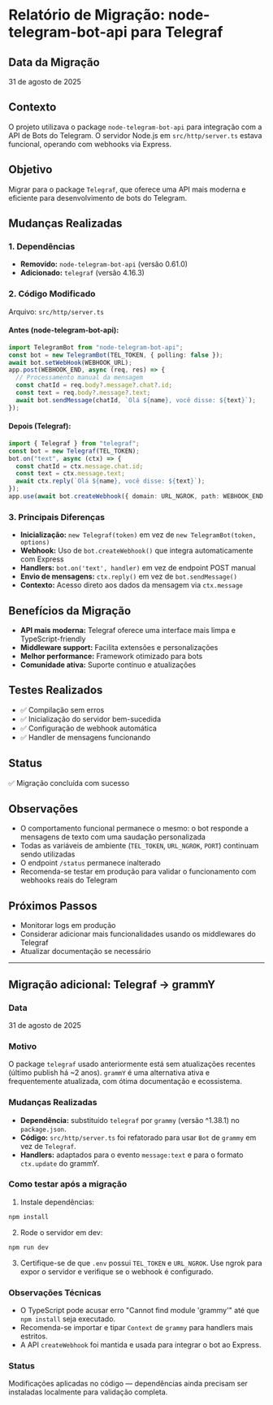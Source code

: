 # Relatório de Migração: node-telegram-bot-api para Telegraf

## Data da Migração

31 de agosto de 2025

## Contexto

O projeto utilizava o package `node-telegram-bot-api` para integração com a API de Bots do Telegram. O servidor Node.js em `src/http/server.ts` estava funcional, operando com webhooks via Express.

## Objetivo

Migrar para o package `Telegraf`, que oferece uma API mais moderna e eficiente para desenvolvimento de bots do Telegram.

## Mudanças Realizadas

### 1. Dependências

- **Removido:** `node-telegram-bot-api` (versão 0.61.0)
- **Adicionado:** `telegraf` (versão 4.16.3)

### 2. Código Modificado

Arquivo: `src/http/server.ts`

#### Antes (node-telegram-bot-api):

```typescript
import TelegramBot from "node-telegram-bot-api";
const bot = new TelegramBot(TEL_TOKEN, { polling: false });
await bot.setWebHook(WEBHOOK_URL);
app.post(WEBHOOK_END, async (req, res) => {
  // Processamento manual da mensagem
  const chatId = req.body?.message?.chat?.id;
  const text = req.body?.message?.text;
  await bot.sendMessage(chatId, `Olá ${name}, você disse: ${text}`);
});
```

#### Depois (Telegraf):

```typescript
import { Telegraf } from "telegraf";
const bot = new Telegraf(TEL_TOKEN);
bot.on("text", async (ctx) => {
  const chatId = ctx.message.chat.id;
  const text = ctx.message.text;
  await ctx.reply(`Olá ${name}, você disse: ${text}`);
});
app.use(await bot.createWebhook({ domain: URL_NGROK, path: WEBHOOK_END }));
```

### 3. Principais Diferenças

- **Inicialização:** `new Telegraf(token)` em vez de `new TelegramBot(token, options)`
- **Webhook:** Uso de `bot.createWebhook()` que integra automaticamente com Express
- **Handlers:** `bot.on('text', handler)` em vez de endpoint POST manual
- **Envio de mensagens:** `ctx.reply()` em vez de `bot.sendMessage()`
- **Contexto:** Acesso direto aos dados da mensagem via `ctx.message`

## Benefícios da Migração

- **API mais moderna:** Telegraf oferece uma interface mais limpa e TypeScript-friendly
- **Middleware support:** Facilita extensões e personalizações
- **Melhor performance:** Framework otimizado para bots
- **Comunidade ativa:** Suporte contínuo e atualizações

## Testes Realizados

- ✅ Compilação sem erros
- ✅ Inicialização do servidor bem-sucedida
- ✅ Configuração de webhook automática
- ✅ Handler de mensagens funcionando

## Status

✅ Migração concluída com sucesso

## Observações

- O comportamento funcional permanece o mesmo: o bot responde a mensagens de texto com uma saudação personalizada
- Todas as variáveis de ambiente (`TEL_TOKEN`, `URL_NGROK`, `PORT`) continuam sendo utilizadas
- O endpoint `/status` permanece inalterado
- Recomenda-se testar em produção para validar o funcionamento com webhooks reais do Telegram

## Próximos Passos

- Monitorar logs em produção
- Considerar adicionar mais funcionalidades usando os middlewares do Telegraf
- Atualizar documentação se necessário

---

## Migração adicional: Telegraf -> grammY

### Data

31 de agosto de 2025

### Motivo

O package `telegraf` usado anteriormente está sem atualizações recentes (último publish há ~2 anos). `grammY` é uma alternativa ativa e frequentemente atualizada, com ótima documentação e ecossistema.

### Mudanças Realizadas

- **Dependência:** substituído `telegraf` por `grammy` (versão ^1.38.1) no `package.json`.
- **Código:** `src/http/server.ts` foi refatorado para usar `Bot` de `grammy` em vez de `Telegraf`.
- **Handlers:** adaptados para o evento `message:text` e para o formato `ctx.update` do grammY.

### Como testar após a migração

1. Instale dependências:

```bash
npm install
```

2. Rode o servidor em dev:

```bash
npm run dev
```

3. Certifique-se de que `.env` possui `TEL_TOKEN` e `URL_NGROK`. Use ngrok para expor o servidor e verifique se o webhook é configurado.

### Observações Técnicas

- O TypeScript pode acusar erro "Cannot find module 'grammy'" até que `npm install` seja executado.
- Recomenda-se importar e tipar `Context` de `grammy` para handlers mais estritos.
- A API `createWebhook` foi mantida e usada para integrar o bot ao Express.

### Status

Modificações aplicadas no código — dependências ainda precisam ser instaladas localmente para validação completa.
